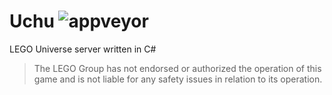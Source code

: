 # Uchu ![appveyor](https://img.shields.io/appveyor/ci/yuwui/Uchu/dev.svg?style=flat-square&logo=appveyor)

LEGO Universe server written in C#

> The LEGO Group has not endorsed or authorized the operation of this game and is not liable for any safety issues in relation to its operation.

